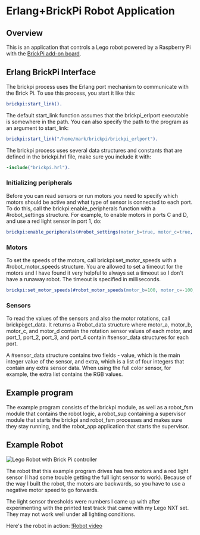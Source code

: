 # Erlang+BrickPi Robot Application

## Overview
This is an application that controls a Lego robot powered by a Raspberry Pi
with the [BrickPi add-on board](http://www.dexterindustries.com/BrickPi/).


## Erlang BrickPi Interface
The brickpi process uses the Erlang port mechanism to communicate with the
Brick Pi. To use this process, you start it like this:
```erlang
brickpi:start_link().
```
The default start\_link function assumes that the brickpi\_erlport executable
is somewhere in the path. You can also specify the path to the program
as an argument to start\_link:
```erlang
brickpi:start_link("/home/mark/brickpi/brickpi_erlport").
```

The brickpi process uses several data structures and constants that are
defined in the brickpi.hrl file, make sure you include it with:
```erlang
-include("brickpi.hrl").
```

### Initializing peripherals
Before you can read sensors or run motors you need to specify which motors
should be active and what type of sensor is connected to each port. To do
this, call the brickpi:enable\_peripherals function with a \#robot\_settings
structure. For example, to enable motors in ports C and D, and use a red light
sensor in port 1, do:
```erlang
brickpi:enable_peripherals(#robot_settings(motor_b=true, motor_c=true, port_1=?SENSOR_COLOR_RED).
```

### Motors
To set the speeds of the motors, call brickpi:set\_motor\_speeds with a
\#robot\_motor\_speeds structure. You are allowed to set a timeout for the
motors and I have found it very helpful to always set a timeout so I don't
have a runaway robot. The timeout is specified in milliseconds.
```erlang
brickpi:set_motor_speeds(#robot_motor_speeds(motor_b=100, motor_c=-100, timeout=250).
```

### Sensors
To read the values of the sensors and also the motor rotations, call
brickpi:get\_data. It returns a \#robot\_data structure where
motor\_a, motor\_b, motor\_c, and motor\_d contain the rotation sensor values
of each motor, and port\_1, port\_2, port\_3, and port\_4 contain \#sensor\_data
structures for each port.

A \#sensor\_data structure contains two fields - value, which is the main integer value
of the sensor, and extra, which is a list of four integers that contain any
extra sensor data. When using the full color sensor, for example, the extra
list contains the RGB values.

## Example program
The example program consists of the brickpi module, as well as a robot\_fsm
module that contains the robot logic, a robot\_sup containing a supervisor
module that starts the brickpi and robot\_fsm processes and makes sure they
stay running, and the robot\_app application that starts the supervisor.

## Example Robot
![Lego Robot with Brick Pi controller](http://www.wutka.com/lego_robot.jpg)

The robot that this example program drives has two motors and a red light
sensor (I had some trouble getting the full light sensor to work). Because
of the way I built the robot, the motors are backwards, so you have to use
a negative motor speed to go forwards.

The light sensor thresholds were numbers I came up with after experimenting
with the printed test track that came with my Lego NXT set. They may not
work well under all lighting conditions.

Here's the robot in action:
[!Robot video](https://www.youtube.com/watch?v=Q0VFYvG5bTc)


